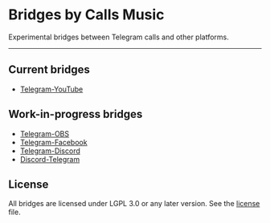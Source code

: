 # Bridges by Calls Music

Experimental bridges between Telegram calls and other platforms. 

---

## Current bridges

-   [Telegram-YouTube](./bridges/youtube/telegram-youtube)

## Work-in-progress bridges

-   [Telegram-OBS](./bridges/obs/telegram-obs)
-   [Telegram-Facebook](./bridges/facebook/telegram-facebook)
-   [Telegram-Discord](./bridges/discord/telegram-discord)
-   [Discord-Telegram](./bridges/discord/discord-telegram)

## License

All bridges are licensed under LGPL 3.0 or any later version. See the [license](./LICENSE) file.
